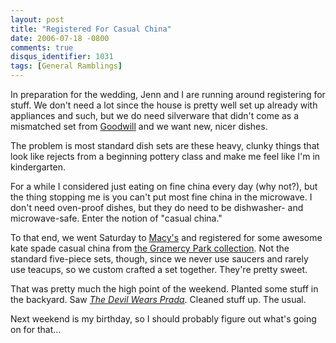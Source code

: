 ```yaml
---
layout: post
title: "Registered For Casual China"
date: 2006-07-18 -0800
comments: true
disqus_identifier: 1031
tags: [General Ramblings]
---
```

In preparation for the wedding, Jenn and I are running around
registering for stuff. We don't need a lot since the house is pretty
well set up already with appliances and such, but we do need silverware
that didn't come as a mismatched set from
[Goodwill](http://www.goodwill.org) and we want new, nicer dishes.
 
 The problem is most standard dish sets are these heavy, clunky things
that look like rejects from a beginning pottery class and make me feel
like I'm in kindergarten.
 
 For a while I considered just eating on fine china every day (why
not?),
 but the thing stopping me is you can't put most fine china in the
microwave. I don't need oven-proof dishes, but they do need to be
dishwasher- and microwave-safe. Enter the notion of "casual china."
 
 To that end, we went Saturday to [Macy's](http://www.macys.com) and
registered for some awesome kate spade casual china from [the Gramercy
Park
collection](http://www.macys.com/catalog/product/index.ognc?ID=111108&CategoryID=12284).
Not the standard five-piece sets, though, since we never use saucers and
rarely use teacups, so we custom crafted a set together. They're pretty
sweet.
 
 That was pretty much the high point of the weekend. Planted some stuff
in the backyard. Saw [*The Devil Wears
Prada*](http://us.imdb.com/title/tt0458352/). Cleaned stuff up. The
usual.
 
 Next weekend is my birthday, so I should probably figure out what's
going on for that...
